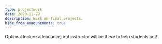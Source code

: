 ```yaml
---
type: projectwork
date: 2023-11-29
description: Work on final projects.
hide_from_announcments: true
---
```

Optional lecture attendance, but instructor will be there to help students out!

